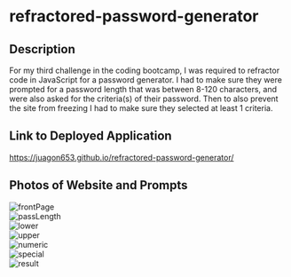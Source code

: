 # refractored-password-generator

## Description

For my third challenge in the coding bootcamp, I was required to refractor code in JavaScript for a password generator. I had to make sure they were prompted for a password length that was between 8-120 characters, and were also asked for the criteria(s) of their password. Then to also prevent the site from freezing I had to make sure they selected at least 1 criteria.

## Link to Deployed Application
https://juagon653.github.io/refractored-password-generator/


## Photos of Website and Prompts

![frontPage](https://user-images.githubusercontent.com/106782112/178621200-79c0ed10-2eb8-4e6f-b379-1e420d07c5ca.png)
<br>
![passLength](https://user-images.githubusercontent.com/106782112/178621225-93fb7c91-931f-4775-a8ee-4c159338c8b5.png)
<br>
![lower](https://user-images.githubusercontent.com/106782112/178621241-4a1dbe9b-4e3b-4dbe-90c4-46b201c0d5d7.png)
<br>
![upper](https://user-images.githubusercontent.com/106782112/178621263-4369339f-ebcd-4191-9cb6-763b0a894b88.png)
<br>
![numeric](https://user-images.githubusercontent.com/106782112/178621277-3dfdea2c-6e38-44b9-92db-f855ee1e31c6.png)
<br>
![special](https://user-images.githubusercontent.com/106782112/178621285-7e09e290-0373-48f4-9998-e54fe81241a0.png)
<br>
![result](https://user-images.githubusercontent.com/106782112/178621296-e38d6e08-844c-4a5d-9f08-f3c2da5e49ae.png)
